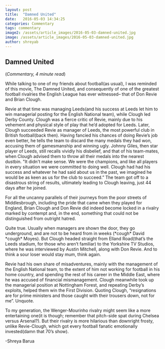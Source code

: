 ```yaml
---
layout: post
title:  "Damned United"
date:   2016-05-03 14:34:25
categories: Commentary
tags: commentary
image2: /assets/article_images/2016-05-03-damned-united.jpg
image: /assets/article_images/2016-05-03-damned-united.jpg
author: shreyab
---
```

<h2>Damned United</h2>
(<i>Commentary, 4 minute read</i>)
<p>While talking to one of my friends about football(as usual), I was reminded of this movie, The Damned United, and consequently of one of the greatest football rivalries the English League has ever witnessed– that of Don Revie and Brian Clough.</p>
<p>Revie at that time was managing Leeds(and his success at Leeds let him to win managerial posting for the English National team), while Clough led Derby County. Clough was a fierce critic of Revie, mainly due to his vehement and physical style of play that he’d adopted for Leeds. Later, Clough succeeded Revie as manager of Leeds, the most powerful club in British football(back then). Having fancied his chances of doing Revie’s job even better, he tells the team to discard the many medals they had won, accusing them of gamesmanship and winning ugly. Johnny Giles, then star player of Leeds, still recalls vividly his disbelief, and that of his team-mates, when Clough advised them to throw all their medals into the nearest dustbin. "It didn't make sense. We were the champions, and like all players in every situation we were committed to doing well. Clough had had his success and whatever he had said about us in the past, we imagined he would be as keen as us for the club to succeed.” The team got off to a disastrous string of results, ultimately leading to Clough leaving, just 44 days after he joined.</p>
<p>For all the uncanny parallels of their journeys from the poor streets of Middlesbrough, including the pride that came when they played for England, Brian Clough and Don Revie did indeed become locked in a rivalry marked by contempt and, in the end, something that could not be distinguished from outright hatred.</p>
<p>Quite true. Usually when managers are shown the door, they go underground, and are not to be heard from in weeks (*cough* David *cough* Moyes). But Clough headed straight from Elland Road(that’s the Leeds stadium, for those who aren’t familiar) to the Yorkshire TV Studios, where he was interviewed by Austin Mitchell, along with Don Revie. And to think a sour loser would stay mum, think again.</p>
<p>Revie had his own share of misadventures, mainly with the management of the English National team, to the extent of him not working for football in his home country, and spending the rest of his career in the Middle East, where he was accused of financial mismanagement. Clough meanwhile took up the managerial position at Nottingham Forest, and repeating Derby’s exploits, helped them win the First Division. Quoting Clough, “resignations are for prime ministers and those caught with their trousers down, not for me”. Unquote.</p>
<p>To my generation, the Wenger-Mourinho rivalry might seem like a more entertaining one(it is though; remember that pitch-side spat during Chelsea versus Arsenal?). But their rivalry is more hilarious than downright frosty, unlike Revie-Clough, which got every football fanatic emotionally invested(damn that 70’s show).</p>
<p>-Shreya Barua</p>